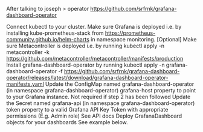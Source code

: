 After talking to joseph > operator
https://github.com/srfrnk/grafana-dashboard-operator


Connect kubectl to your cluster.
Make sure Grafana is deployed i.e. by installing kube-prometheus-stack from https://prometheus-community.github.io/helm-charts in namespace monitoring. [Optional]
Make sure Metacontroller is deployed i.e. by running kubectl apply -n metacontroller -k https://github.com/metacontroller/metacontroller/manifests/production
Install grafana-dashboard-operator by running kubectl apply -n grafana-dashboard-operator -f https://github.com/srfrnk/grafana-dashboard-operator/releases/latest/download/grafana-dashboard-operator-manifests.yaml
Update the ConfigMap named grafana-dashboard-operator (in namespace grafana-dashboard-operator) grafana-host property to point to your Grafana instance. Not required if step 2 has been followed
Update the Secret named grafana-api (in namespace grafana-dashboard-operator) token property to a valid Grafana API Key Token with appropriate permissions (E.g. Admin role)
See API docs
Deploy GrafanaDashboard objects for your dashboards See example below.